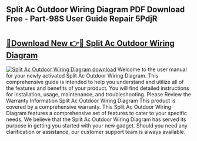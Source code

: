 ## Split Ac Outdoor Wiring Diagram PDF Download Free - Part-98S User Guide Repair 5PdjR

# <h2><a href="http://dfokn0z.blite.top/?on=Split+Ac+Outdoor+Wiring+Diagram">🔗Download New 👉🔴 Split Ac Outdoor Wiring Diagram</a></h2>

[![Split Ac Outdoor Wiring Diagram download](https://i.imgur.com/lujVjoI.png)](http://dfokn0z.blite.top/?on=Split+Ac+Outdoor+Wiring+Diagram)
Welcome to the user manual for your newly activated Split Ac Outdoor Wiring Diagram. This comprehensive guide is intended to help you understand and utilize all of the features and benefits of your product. You will find detailed instructions for installation, usage, maintenance, and troubleshooting. Please Review the Warranty Information Split Ac Outdoor Wiring Diagram This product is covered by a comprehensive warranty. This Split Ac Outdoor Wiring Diagram features a comprehensive set of features to cater to your specific needs. We believe that the Split Ac Outdoor Wiring Diagram has served its purpose in getting you started with your new gadget. Should you need any clarification or assistance, our customer support team is always available.

